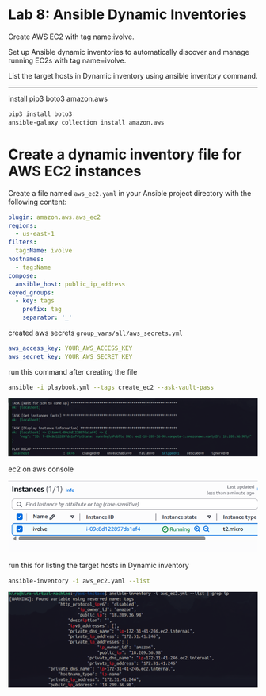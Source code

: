 # Lab 8: Ansible Dynamic Inventories
Create AWS EC2 with tag name:ivolve.

Set up Ansible dynamic inventories to automatically discover and manage running EC2s with tag name=ivolve.

List the target hosts in Dynamic inventory using ansible inventory command.

---

install pip3 boto3 amazon.aws 

```bash
pip3 install boto3 
ansible-galaxy collection install amazon.aws
```
# Create a dynamic inventory file for AWS EC2 instances
Create a file named `aws_ec2.yaml` in your Ansible project directory with the following content:

```yaml
plugin: amazon.aws.aws_ec2
regions:
  - us-east-1 
filters:
  tag:Name: ivolve
hostnames:
  - tag:Name
compose:
  ansible_host: public_ip_address
keyed_groups:
  - key: tags
    prefix: tag
    separator: '_'
```

created aws secrets
`group_vars/all/aws_secrets.yml`

```yaml
aws_access_key: YOUR_AWS_ACCESS_KEY
aws_secret_key: YOUR_AWS_SECRET_KEY
```
run this command after creating the file

```bash
ansible -i playbook.yml --tags create_ec2 --ask-vault-pass 
```
![Ansible Dynamic Inventory](../images/7.png)

ec2 on aws console

![EC2 Instance](../images/7-3.png)

run this for listing the target hosts in Dynamic inventory

```bash
ansible-inventory -i aws_ec2.yaml --list
```
![Ansible Inventory List](../images/7-2.png)
